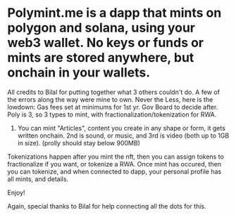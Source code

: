 # Polymint.me is a dapp that mints on polygon and solana, using your web3 wallet. No keys or funds or mints are stored anywhere, but onchain in your wallets.

All credits to Bilal for putting together what 3 others couldn't do. A few of the errors along the way were mine to own.
Never the Less, here is the lowdown: 
Gas fees set at minimums for 1st yr. Gov Board to decide after.
Poly is 3, so 3 types to mint, with fractionalization/tokenization for RWA. 
1. You can mint "Articles", content you create in any shape or form, it gets written onchain. 2nd is sound, or music, and 3rd is video (both up to 1GB in size). (prolly should stay below 900MB)

Tokenizations happen after you mint the nft, then you can assign tokens to fractionalize if you want, or tokenize a RWA.
Once mint has occured, then you can tokenize, and when connected to dapp, your personal profile has all mints, and details.

Enjoy!

Again, special thanks to Bilal for help connecting all the dots for this.
